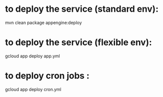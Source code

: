 # to deploy the service (standard env):
mvn clean package appengine:deploy

# to deploy the service (flexible env):
gcloud app deploy app.yml
 
# to deploy cron jobs :
gcloud app deploy cron.yml